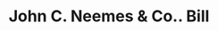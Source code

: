 ---
doi: 10.7916/D84Q95ZJ
date_other: '1880'
date_other_textual: 1880-1889
form: printed ephemera
genre:
- Invoices
name:
- John C. Neemes & Co.
object_in_context_url: https://biggert.cul.columbia.edu/items/view/ave_biggert_00212
subject_hierarchical_geographic:
- Chicago, Illinois, United States
subject_name:
- John C. Neemes & Co.
title: John C. Neemes & Co.. Bill
sort_title: John C. Neemes & Co.. Bill
call_number: ave_biggert_00212
coordinates:
- 41.83694444444445,-87.68472222222222
pid: ave_biggert_00212
identifiers: ave_biggert_00212
thumbnail: https://derivativo-3.library.columbia.edu/iiif/2/ldpd:345133/full/!256,256/0/native.jpg
permalink: "/biggert/ave_biggert_00212/"
layout: iiif-image-page
---